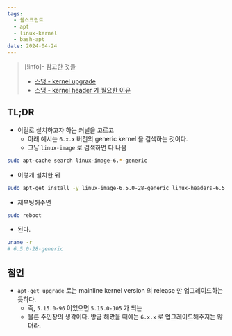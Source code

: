 ```yaml
---
tags:
  - 쉘스크립트
  - apt
  - linux-kernel
  - bash-apt
date: 2024-04-24
---
```

> [!info]- 참고한 것들
> - [스댕 - kernel upgrade](https://askubuntu.com/a/1366065)
> - [스댕 - kernel header 가 필요한 이유](https://stackoverflow.com/a/54249888)

## TL;DR

- 이걸로 설치하고자 하는 커널을 고르고
	- 아래 예시는 `6.x.x` 버전의 generic kernel 을 검색하는 것이다.
	- 그냥 `linux-image` 로 검색하면 다 나옴

```bash
sudo apt-cache search linux-image-6.*-generic
```

- 이렇게 설치한 뒤

```bash
sudo apt-get install -y linux-image-6.5.0-28-generic linux-headers-6.5.0-28-generic
```

- 재부팅해주면

```bash
sudo reboot
```

- 된다.

```bash
uname -r
# 6.5.0-28-generic
```

## 첨언

- `apt-get upgrade` 로는 mainline kernel version 의 release 만 업그레이드하는 듯하다.
	- 즉, `5.15.0-96` 이었으면 `5.15.0-105` 가 되는
	- 물론 주인장의 생각이다. 방금 해봤을 때에는 `6.x.x` 로 업그레이드해주지는 않더라.
